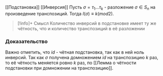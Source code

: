 [[Подстановка]]
[[Инверсия]]
Пусть $\sigma = \tau_1\ldots \tau_k$ - разложение $\sigma \in S_n$ на произведение транспозиций. Тогда $I(\sigma) \equiv k (mod 2)$. 

>[!info]+ Смысл
>Количество инверсий в подстановке имеет ту же чётность, что и количество транспозиций в её разложении
### Доказательство
Важно отметить, что $id$ - чётная подстановка, так как в ней ноль инверсий.
Так как $\sigma$ получена домножением $id$ на транспозицию $k$ раз, то её чётность меняется ровно $k$ раз, по [[Лемма о чётности подстановки при домножении на транспозицию]].


